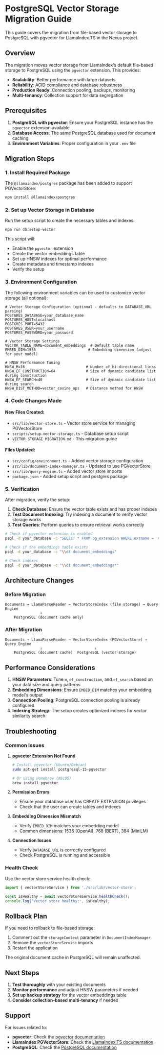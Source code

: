 # PostgreSQL Vector Storage Migration Guide

This guide covers the migration from file-based vector storage to PostgreSQL with pgvector for LlamaIndex.TS in the Nexus project.

## Overview

The migration moves vector storage from LlamaIndex's default file-based storage to PostgreSQL using the `pgvector` extension. This provides:

- **Scalability**: Better performance with large datasets
- **Reliability**: ACID compliance and database robustness  
- **Production Ready**: Connection pooling, backups, monitoring
- **Multi-tenancy**: Collection support for data segregation

## Prerequisites

1. **PostgreSQL with pgvector**: Ensure your PostgreSQL instance has the `pgvector` extension available
2. **Database Access**: The same PostgreSQL database used for document caching
3. **Environment Variables**: Proper configuration in your `.env` file

## Migration Steps

### 1. Install Required Package

The `@llamaindex/postgres` package has been added to support PGVectorStore:

```bash
npm install @llamaindex/postgres
```

### 2. Set up Vector Storage in Database

Run the setup script to create the necessary tables and indexes:

```bash
npm run db:setup-vector
```

This script will:
- Enable the `pgvector` extension
- Create the vector embeddings table
- Set up HNSW indexes for optimal performance
- Create metadata and timestamp indexes
- Verify the setup

### 3. Environment Configuration

The following environment variables can be used to customize vector storage (all optional):

```env
# Vector Storage Configuration (optional - defaults to DATABASE_URL parsing)
POSTGRES_DATABASE=your_database_name
POSTGRES_HOST=localhost
POSTGRES_PORT=5432
POSTGRES_USER=your_username
POSTGRES_PASSWORD=your_password

# Vector Storage Settings
VECTOR_TABLE_NAME=document_embeddings  # Default table name
EMBED_DIM=1536                        # Embedding dimension (adjust for your model)

# HNSW Performance Tuning
HNSW_M=16                            # Number of bi-directional links
HNSW_EF_CONSTRUCTION=64              # Size of dynamic candidate list during construction
HNSW_EF_SEARCH=40                    # Size of dynamic candidate list during search
HNSW_DIST_METHOD=vector_cosine_ops   # Distance method for HNSW
```

### 4. Code Changes Made

#### New Files Created:
- `src/lib/vector-store.ts` - Vector store service for managing PGVectorStore
- `scripts/setup-vector-storage.ts` - Database setup script
- `VECTOR_STORAGE_MIGRATION.md` - This migration guide

#### Files Updated:
- `src/config/environment.ts` - Added vector storage configuration
- `src/lib/document-index-manager.ts` - Updated to use PGVectorStore
- `src/lib/query-engine.ts` - Added vector store imports
- `package.json` - Added setup script and postgres package

### 5. Verification

After migration, verify the setup:

1. **Check Database**: Ensure the vector table exists and has proper indexes
2. **Test Document Indexing**: Try indexing a document to verify vector storage works
3. **Test Queries**: Perform queries to ensure retrieval works correctly

```bash
# Check if pgvector extension is enabled
psql -d your_database -c "SELECT * FROM pg_extension WHERE extname = 'vector';"

# Check if the embeddings table exists
psql -d your_database -c "\\dt document_embeddings"

# Check indexes
psql -d your_database -c "\\di document_embeddings*"
```

## Architecture Changes

### Before Migration
```
Documents → LlamaParseReader → VectorStoreIndex (file storage) → Query Engine
                ↓
    PostgreSQL (document cache only)
```

### After Migration  
```
Documents → LlamaParseReader → VectorStoreIndex (PGVectorStore) → Query Engine
                ↓                        ↓
    PostgreSQL (document cache)  PostgreSQL (vector storage)
```

## Performance Considerations

1. **HNSW Parameters**: Tune `m`, `ef_construction`, and `ef_search` based on your data size and query patterns
2. **Embedding Dimensions**: Ensure `EMBED_DIM` matches your embedding model's output
3. **Connection Pooling**: PostgreSQL connection pooling is already configured
4. **Indexing Strategy**: The setup creates optimized indexes for vector similarity search

## Troubleshooting

### Common Issues

1. **pgvector Extension Not Found**
   ```bash
   # Install pgvector (Ubuntu/Debian)
   sudo apt-get install postgresql-15-pgvector
   
   # Or using Homebrew (macOS)
   brew install pgvector
   ```

2. **Permission Errors**
   - Ensure your database user has CREATE EXTENSION privileges
   - Check that the user can create tables and indexes

3. **Embedding Dimension Mismatch**
   - Verify `EMBED_DIM` matches your embedding model
   - Common dimensions: 1536 (OpenAI), 768 (BERT), 384 (MiniLM)

4. **Connection Issues**
   - Verify `DATABASE_URL` is correctly configured
   - Check PostgreSQL is running and accessible

### Health Check

Use the vector store service health check:

```typescript
import { vectorStoreService } from './src/lib/vector-store';

const isHealthy = await vectorStoreService.healthCheck();
console.log('Vector store healthy:', isHealthy);
```

## Rollback Plan

If you need to rollback to file-based storage:

1. Comment out the `storageContext` parameter in `DocumentIndexManager`
2. Remove the `vectorStoreService` imports
3. Restart the application

The original document cache in PostgreSQL will remain unaffected.

## Next Steps

1. **Test thoroughly** with your existing documents
2. **Monitor performance** and adjust HNSW parameters if needed  
3. **Set up backup strategy** for the vector embeddings table
4. **Consider collection-based multi-tenancy** if needed

## Support

For issues related to:
- **pgvector**: Check the [pgvector documentation](https://github.com/pgvector/pgvector)
- **LlamaIndex PGVectorStore**: Check the [LlamaIndex.TS documentation](https://ts.llamaindex.ai/)
- **PostgreSQL**: Check the [PostgreSQL documentation](https://www.postgresql.org/docs/)